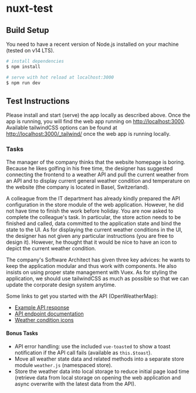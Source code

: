 # nuxt-test

## Build Setup

You need to have a recent version of Node.js installed on your machine (tested on v14 LTS).

```bash
# install dependencies
$ npm install

# serve with hot reload at localhost:3000
$ npm run dev
```

## Test Instructions

Please install and start (serve) the app locally as described above. Once the app is running, you will find the
web app running on [http://localhost:3000](http://localhost:3000). Available tailwindCSS options can be found at
[http://localhost:3000/_tailwind/](http://localhost:3000/_tailwind/) once the web app is running locally.

### Tasks 

The manager of the company thinks that the website homepage is boring. Because he likes golfing in his free time, the
designer has suggested connecting the frontend to a weather API and pull the current weather from an API and to display
current general weather condition and temperature on the website (the company is located in Basel, Switzerland).

A colleague from the IT department has already kindly prepared the API configuration in the store module of the web
application. However, he did not have time to finish the work before holiday. You are now asked to complete the
colleague's task. In particular, the store action needs to be finished and called, data committed to the application
state and bind the state to the UI. As for displaying the current weather conditions in the UI, the designer has not
given any particular instructions (you are free to design it). However, he thought that it would be nice to have an icon
to depict the current weather condition.

The company's Software Architect has given three key advices: he wants to keep the application modular and thus work
with components. He also insists on using proper state management with Vuex. As for styling the application, we should
use tailwindCSS as much as possible so that we can update the corporate design system anytime.

Some links to get you started with the API (OpenWeatherMap):

- [Example API response](http://api.openweathermap.org/data/2.5/weather?q=Basel&appid=3978da9f7417a95247e8f31df0cf1f27)
- [API endpoint documentation](https://openweathermap.org/current)
- [Weather condition icons](https://openweathermap.org/weather-conditions)

#### Bonus Tasks

- API error handling: use the included ```vue-toasted``` to show a toast notification if the API call fails (available
   as ```this.$toast```).
- Move all weather state data and related methods into a separate store module ```weather.js``` (namespaced store).
- Store the weather data into local storage to reduce initial page load time (retrieve data from local storage on
  opening the web application and async overwrite with the latest data from the API).
